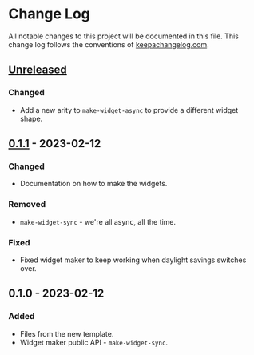 # Change Log
All notable changes to this project will be documented in this file. This change log follows the conventions of [keepachangelog.com](http://keepachangelog.com/).

## [Unreleased]
### Changed
- Add a new arity to `make-widget-async` to provide a different widget shape.

## [0.1.1] - 2023-02-12
### Changed
- Documentation on how to make the widgets.

### Removed
- `make-widget-sync` - we're all async, all the time.

### Fixed
- Fixed widget maker to keep working when daylight savings switches over.

## 0.1.0 - 2023-02-12
### Added
- Files from the new template.
- Widget maker public API - `make-widget-sync`.

[Unreleased]: https://sourcehost.site/your-name/arcap-clj/compare/0.1.1...HEAD
[0.1.1]: https://sourcehost.site/your-name/arcap-clj/compare/0.1.0...0.1.1
